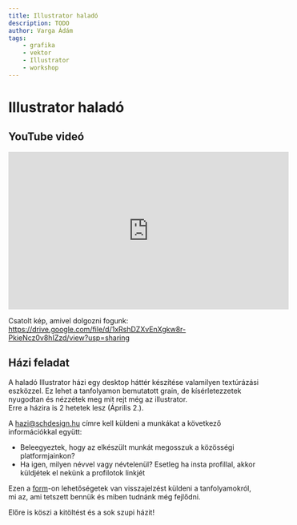 ```yaml
---
title: Illustrator haladó
description: TODO
author: Varga Ádám
tags:
    - grafika
    - vektor
    - Illustrator
    - workshop
---
```


# Illustrator haladó

## YouTube videó

<div class="youtube-16-9">
    <iframe width="560" height="315" src="https://www.youtube-nocookie.com/embed/MM6zhN99OIM" title="YouTube video player" frameborder="0" allow="accelerometer; autoplay; clipboard-write; encrypted-media; gyroscope; picture-in-picture" allowfullscreen></iframe>
</div>

Csatolt kép, amivel dolgozni fogunk: https://drive.google.com/file/d/1xRshDZXvEnXgkw8r-PkieNcz0v8hIZzd/view?usp=sharing

## Házi feladat

A haladó Illustrator házi egy desktop háttér készítése valamilyen textúrázási eszközzel. Ez lehet a tanfolyamon bemutatott grain, de kísérletezzetek nyugodtan és nézzétek meg mit rejt még az illustrator.<br>
Erre a házira is 2 hetetek lesz (Április 2.).

A hazi@schdesign.hu címre kell küldeni a munkákat a következő információkkal együtt:

- Beleegyeztek, hogy az elkészült munkát megosszuk a közösségi platformjainkon?
- Ha igen, milyen névvel vagy névtelenül? Esetleg ha insta profillal, akkor küldjétek el nekünk a profilotok linkjét

Ezen a [form](https://docs.google.com/forms/d/e/1FAIpQLSfK81ZFe9vkOTv3M5JLD21YiuSHjn1dGg_2O4dQ_EhC0LjGSA/viewform)-on lehetőségetek van visszajelzést küldeni a tanfolyamokról, mi az, ami tetszett bennük és miben tudnánk még fejlődni.

Előre is köszi a kitöltést és a sok szupi házit!
